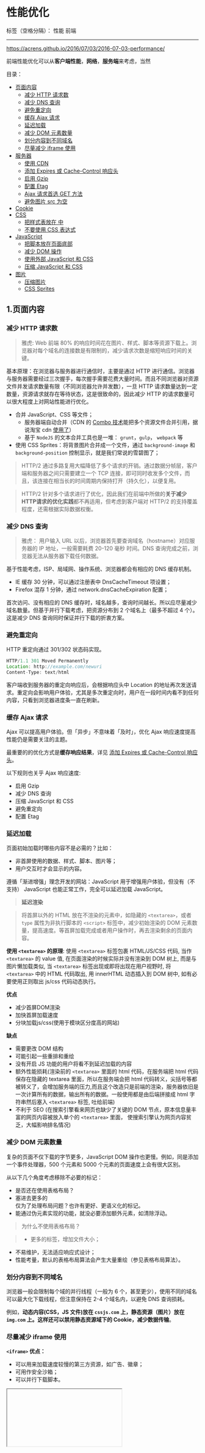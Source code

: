 ﻿# 性能优化

标签（空格分隔）： 性能 前端

---

https://acrens.github.io/2016/07/03/2016-07-03-performance/

前端性能优化可以从**客户端性能**，**网络**，**服务端**来考虑，当然


目录：

- [页面内容](#1)
    - [减少 HTTP 请求数](#1.1)
    - [减少 DNS 查询](#1.2)
    - [避免重定向](#1.3)
    - [缓存 Ajax 请求](#1.4)
    - [延迟加载](#1.5)
    - [减少 DOM 元素数量](#1.6)
    - [划分内容到不同域名](#1.7)
    - [尽量减少 iframe 使用](#1.8)
- [服务器](#2)
    - [使用 CDN](#2.1)
    - [添加 Expires 或 Cache-Control 响应头](#2.2)
    - [启用 Gzip](#2.3)
    - [配置 Etag](#2.4)
    - [Ajax 请求首选 GET 方法](#2.5)
    - [避免图片 src 为空](#2.6)
- [Cookie](#3)
- [CSS](#4)
    - [把样式表放在 <head> 中](#4.1)
    - [不要使用 CSS 表达式](#4.2)
- [JavaScript](#5)
    - [把脚本放在页面底部](#5.1)
    - [减少 DOM 操作](#5.2)
    - [使用外部 JavaScript 和 CSS](#5.3)
    - [压缩 JavaScript 和 CSS](#5.4)
- [图片](#6)
    - [压缩图片](#6.1)
    - [CSS Sprites](#6.2)
    

## 1.页面内容

### <h3 id="1.1">减少 HTTP 请求数</h3>

> 雅虎: Web 前端 80% 的响应时间花在图片、样式、脚本等资源下载上。浏览器对每个域名的连接数是有限制的，减少请求次数是缩短响应时间的关键。

基本原理：在浏览器与服务器进行通信时，主要是通过 HTTP 进行通信。浏览器与服务器需要经过三次握手，每次握手需要花费大量时间。而且不同浏览器对资源文件并发请求数量有限（不同浏览器允许并发数），一旦 HTTP 请求数量达到一定数量，资源请求就存在等待状态，这是很致命的，因此减少 HTTP 的请求数量可以很大程度上对网站性能进行优化。

- 合并 JavaScript、CSS 等文件；
    - 服务器端自动合并（CDN 的 [Combo 技术](https://yuiblog.com/blog/2008/07/16/combohandler/)能把多个资源文件合并引用，据说淘宝 cdn [使用了](http://www.cnblogs.com/zhengyun_ustc/archive/2012/07/18/combo.html)）
    - 基于 `NodeJS` 的文本合并工具也是一堆： `grunt`，`gulp`， `webpack` 等
- 使用 CSS Sprites：将背景图片合并成一个文件，通过 `background-image` 和 `background-position` 控制显示，就是我们常说的雪碧图了；

>HTTP/2 通过多路复用大幅降低了多个请求的开销。通过数据分帧层，客户端和服务器之间只需要建立一个 TCP 连接，即可同时收发多个文件，而且，该连接在相当长的时间周期内保持打开（持久化），以便复用。

>HTTP/2 针对多个请求进行了优化，因此我们在前端中所做的**关于减少HTTP请求的优化实践**都不再适用，但考虑到客户端对 HTTP/2 的支持覆盖程度，还需根据实际数据权衡。

### <h3 id="1.2">减少 DNS 查询</h3>

>雅虎： 用户输入 URL 以后，浏览器首先要查询域名（hostname）对应服务器的 IP 地址，一般需要耗费 20-120 毫秒 时间。DNS 查询完成之前，浏览器无法从服务器下载任何数据。

基于性能考虑，ISP、局域网、操作系统、浏览器都会有相应的 DNS 缓存机制。

- IE 缓存 30 分钟，可以通过注册表中 DnsCacheTimeout 项设置；
- Firefox 混存 1 分钟，通过 network.dnsCacheExpiration 配置；

首次访问、没有相应的 DNS 缓存时，域名越多，查询时间越长。所以应尽量减少域名数量。但基于并行下载考虑，把资源分布到 2 个域名上（最多不超过 4 个）。这是减少 DNS 查询同时保证并行下载的折衷方案。

### <h3 id="1.3">避免重定向</h3>

HTTP 重定向通过 301/302 状态码实现。

```js
HTTP/1.1 301 Moved Permanently  
Location: http://example.com/newuri  
Content-Type: text/html  
```

客户端收到服务器的重定向响应后，会根据响应头中 Location 的地址再次发送请求。重定向会影响用户体验，尤其是多次重定向时，用户在一段时间内看不到任何内容，只看到浏览器进度条一直在刷新。

### <h3 id="1.4">缓存 Ajax 请求</h3>

Ajax 可以提高用户体验。但「异步」不意味着「及时」，优化 Ajax 响应速度提高性能仍是需要关注的主题。

最重要的的优化方式是**缓存响应结果**，详见 [添加 Expires 或 Cache-Control 响应头]()。

以下规则也关乎 Ajax 响应速度:

- 启用 Gzip
- 减少 DNS 查询
- 压缩 JavaScript 和 CSS
- 避免重定向
- 配置 Etag


### <h3 id="1.5">延迟加载</h3>

页面初始加载时哪些内容不是必需的？比如：

- 非首屏使用的数据、样式、脚本、图片等；
- 用户交互时才会显示的内容。

遵循「渐进增强」理念开发的网站：JavaScript 用于增强用户体验，但没有（不支持） JavaScript 也能正常工作，完全可以延迟加载 JavaScript。

> **延迟渲染**

> 将首屏以外的 HTML 放在不渲染的元素中，如隐藏的 `<textarea>`，或者 `type` 属性为非执行脚本的 `<script>` 标签中，减少初始渲染的 DOM 元素数量，提高速度。等首屏加载完成或者用户操作时，再去渲染剩余的页面内容。

**使用 `<textarea>` 的原理**: 使用 `<textarea>` 标签包裹 HTML/JS/CSS 代码, 当作 `<textarea>` 的 value 值, 在页面渲染的时候实际并没有渲染到 DOM 树上, 而是与图片懒加载类似, 当 `<textarea>` 标签出现或即将出现在用户视野时, 将 `<textarea>` 中的 HTML 代码取出, 用 innerHTML 动态插入到 DOM 树中, 如有必要使用正则取出 js/css 代码动态执行。

**优点**

-  减少首屏DOM渲染
-  加快首屏加载速度
-  分块加载js/css(使用于模块区分度高的网站)

**缺点**

- 需要更改 DOM 结构
- 可能引起一些重排和重绘
- 没有开启 JS 功能的用户将看不到延迟加载的内容
- 额外性能损耗(渲染前的 `<textarea>` 里面的 html 代码，在服务端把 html 代码保存在隐藏的 textarea 里面，所以在服务端会把 html 代码转义，尖括号等都被转义了，会增加服务端的压力,而且这个改造只是前端的渲染，服务器依旧是一次计算所有的数据，输出所有的数据。一般使用都是由后端拼接成 html 字符串然后塞入 `<textarea>` 标签, 吐给前端)
- 不利于 SEO (在搜索引擎看来网页也缺少了关键的 DOM 节点，原本信息量丰富的网页内容被放入单个的 `<textarea>` 里面， 使搜索引擎认为网页内容贫乏，大幅影响排名情况)

### <h3 id="1.6">减少 DOM 元素数量</h3>

复杂的页面不仅下载的字节更多，JavaScript DOM 操作也更慢。例如，同是添加一个事件处理器，500 个元素和 5000 个元素的页面速度上会有很大区别。

从以下几个角度考虑移除不必要的标记：

- 是否还在使用表格布局？
- 塞进去更多的 <div> 仅为了处理布局问题？也许有更好、更语义化的标记。
- 能通过伪元素实现的功能，就没必要添加额外元素，如清除浮动。


> 为什么不使用表格布局？

>- 更多的标签，增加文件大小；
- 不易维护，无法适应响应式设计；
- 性能考量，默认的表格布局算法会产生大量重绘（参见表格布局算法）。


### <h3 id="1.7">划分内容到不同域名</h3>

浏览器一般会限制每个域的并行线程（一般为 6 个，甚至更少），使用不同的域名可以最大化下载线程，但注意保持在 2-4 个域名内，以避免 DNS 查询损耗。

例如，**动态内容(CSS，JS 文件)放在 `cssjs.com` 上，静态资源（图片）放在 `img.com` 上。这样还可以禁用静态资源域下的 Cookie，减少数据传输**。

###  <h3 id="1.8">尽量减少 iframe 使用</h3>

**`<iframe>` 优点：**

- 可以用来加载速度较慢的第三方资源，如广告、徽章；
- 可用作安全沙箱；
- 可以并行下载脚本。

**<iframe> 缺点：**

- 加载代价昂贵，即使是空的页面；
- 阻塞页面 load 事件触发；
- 缺乏语义。

## 服务器

### <h3 id="2.1">使用 CDN(Content Delivery Network)</h3>

相比分布式架构的复杂和巨大投入，**静态内容分发网络（CDN）可以以较低的投入，获得加载速度有效提升**。

**致命的缺点就是内容更新的实时性不太好**。

###  <h3 id="2.2">添加 Expires 或 Cache-Control 响应头</h3>

- 静态内容：将 `Expires` 响应头设置为将来很远的时间，实现「永不过期」策略；
- 动态内容：设置合适的 `Cache-Control` 响应头，让浏览器有条件地发起请求。

更多关于浏览器缓存知识可以参考[缓存笔记](https://github.com/byronlun/prepare-for-FE-interview/blob/master/others/%E7%BC%93%E5%AD%98%E7%9F%A5%E8%AF%86%E6%80%BB%E7%BB%93.md)

###  <h3 id="2.3">启用 Gzip</h3>

Gzip 压缩通常可以减少 70% 的响应大小，对某些文件更可能高达 90%，比 Deflate 更高效。主流 Web 服务器都有相应模块，而且绝大多数浏览器支持 gzip 解码。所以，应该对 HTML、CSS、JS、XML、JSON 等文本类型的内容启用压缩。

### <h3 id="2.4">配置 Etag</h3>

Etag 通过文件版本标识，方便服务器判断请求的内容是否有更新，如果没有就响应 304，避免重新下载。

更多关于协商缓存知识可以参考[缓存笔记](https://github.com/byronlun/prepare-for-FE-interview/blob/master/others/%E7%BC%93%E5%AD%98%E7%9F%A5%E8%AF%86%E6%80%BB%E7%BB%93.md)

### <h3 id="2.5">Ajax 请求首选 GET 方法</h3>

浏览器执行 XMLHttpRequest POST 请求时分成两步，先发送 Header，再发送数据。而 GET 只使用一个 TCP 数据包发送数据，所以首选 GET 方法。

IE 中最大 URL 长度为 2K，如果超出 2K，则需要考虑使用 POST 方法。

### <h3 id="2.6">避免图片 src 为空</h3>

虽然 src 属性为空字符串，但浏览器仍然会向服务器发起一个 HTTP 请求，

- 给服务器造成意外的流量负担，尤其时日 PV 较大时；
- 浪费服务器计算资源；
- 可能产生报错。

空的 href 属性也存在类似问题。用户点击空链接时，浏览器也会向服务器发送 HTTP 请求，可以通过 JavaScript 阻止空链接的默认的行为。

## <h2 id="3">Cookie</h2>

Cookie 被用于身份认证、个性化设置等诸多用途。Cookie 通过 HTTP 头在服务器和浏览器间来回传送，**减少 Cookie 大小**可以降低其对响应速度的影响。

- 去除不必要的 Cookie；
- 尽量压缩 Cookie 大小；
- 注意设置 Cookie 的 domain 级别，如无必要，不要影响到 sub-domain；
- 设置合适的过期时间。

还有一个关于 Cookie 的优化处理：**静态资源使用无 Cookie 域名**。
静态资源一般无需使用 Cookie，可以把它们放在使用二级域名或者专门域名的无 Cookie 服务器上，降低 Cookie 传送的造成的流量浪费，提高响应速度。

## <h2 id="4">CSS</h2>

### <h3 id="4.1">把样式表放在 `<head>` 中</h3>

把样式表放在 <head> 中可以让页面渐进渲染，尽早呈现视觉反馈，给用户加载速度很快的感觉。

这对内容比较多的页面尤为重要，用户可以先查看已经下载渲染的内容，而不是盯着白屏等待。

如果把样式表放在页面底部，一些浏览器为减少重绘，会在 CSS 加载完成以后才渲染页面，用户只能对着白屏干瞪眼，用户体验极差。

###  <h3 id="4.2">不要使用 CSS 表达式</h3>

CSS 表达式可以在 CSS 里执行 JavaScript，仅 IE5-IE7 支持，IE8 标准模式已经废弃。

所以，现在基本没人用，可以忽略这一点优化。

## <h2 id="5">JavaScript</h2>

###  <h3 id="5.1">把脚本放在页面底部</h3>

浏览器下载脚本时，会阻塞其他资源并行下载，即使是来自不同域名的资源。因此，最好将脚本放在底部，以提高页面加载速度。

一些特殊场景无法将脚本放到页面底部的，可以考虑  `<script>` 的以下属性：

- `defer` 属性
- HTML5 新增的 `async` 属性

### <h3 id="5.2">减少 DOM 操作</h3>

JavaScript 操作 DOM 很慢，尤其是 DOM 节点很多时。

使用时应该注意：

- 缓存已经访问过的元素；
- 使用 `DocumentFragment` 暂存 DOM，整理好以后再插入 DOM 树；
- 操作 className，而不是多次读写 style；
- 避免使用 JavaScript 修复布局。

### <h3 id="5.3">使用外部 JavaScript 和 CSS</h3>

外部 JavaScript 和 CSS 文件可以被浏览器缓存，在不同页面间重用，也能降低页面大小。

当然，实际中也需要考虑代码的重用程度。如果仅仅是某个页面使用到的代码，可以考虑内嵌在页面中，减少 HTTP 请求数。另外，可以在首页加载完成以后，预先加载子页面的资源。

### <h3 id="5.4">压缩 JavaScript 和 CSS</h3>

压缩代码可以移除非功能性的字符（注释、空格、空行等），减少文件大小，提高载入速度。

> 得益于 Node.js 的流行，开源社区涌现出许多高效、易用的前端优化工具，JavaScript 和 CSS 压缩类的，如 [UglifyJS 2](https://github.com/mishoo/UglifyJS2)、csso、cssnano 等。

> 对于内嵌的 CSS 和 JavaScript，也可以通过 htmlmin 等工具压缩。

> 这些项目都有 Gulp、Webpack 等流行构建工具的配套版本。

## <h2 id="6">图片</h2>

### <h3 id="6.1">压缩图片</h3>

压缩图片最直接带来的就是减少图片的大小，从而缩短请求时间。

图片压缩的方式有：

1. 缩小图片分辨率；
2. 改变图片格式；
3. 降低图片保存质量。

### <h3 id="6.2">CSS Sprites</h3>

CSS Sprites：是将多张图片合并成一张图片达到减少 HTTP 请求的一种解决方案，可以通过 background-image 和 background-position 属性来访问图片内容。这种方案同时还可以减少图片总字节数，节省命名词汇量（由命名多张图片文件变成一张）。



